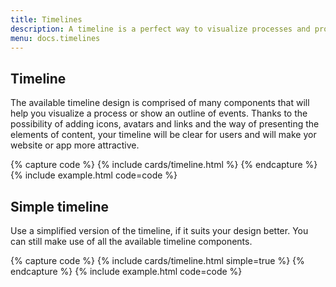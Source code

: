 ```yaml
---
title: Timelines
description: A timeline is a perfect way to visualize processes and projects, as it's easy to read and attractive for users. You can use it to give an overview of events, present an agenda or point out important points in time.
menu: docs.timelines
---
```



## Timeline

The available timeline design is comprised of many components that will help you visualize a process or show an outline of events. Thanks to the possibility of adding icons, avatars and links and the way of presenting the elements of content, your timeline will be clear for users and will make yor website or app more attractive.

{% capture code %}
{% include cards/timeline.html %}
{% endcapture %}
{% include example.html code=code %}


## Simple timeline

Use a simplified version of the timeline, if it suits your design better. You can still make use of all the available timeline components.

{% capture code %}
{% include cards/timeline.html simple=true %}
{% endcapture %}
{% include example.html code=code %}
